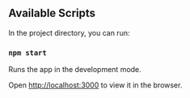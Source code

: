 ## Available Scripts

In the project directory, you can run:

### `npm start`

Runs the app in the development mode.<br>


Open [http://localhost:3000](http://localhost:3000) to view it in the browser.


